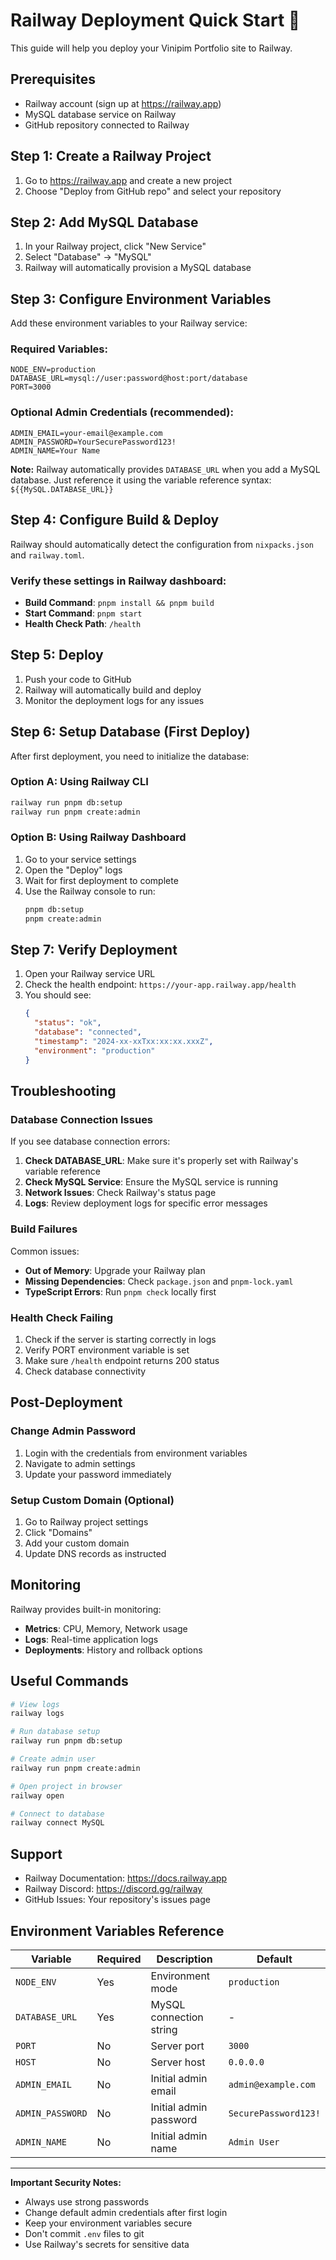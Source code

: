 # Railway Deployment Quick Start 🚂

This guide will help you deploy your Vinipim Portfolio site to Railway.

## Prerequisites

- Railway account (sign up at https://railway.app)
- MySQL database service on Railway
- GitHub repository connected to Railway

## Step 1: Create a Railway Project

1. Go to https://railway.app and create a new project
2. Choose "Deploy from GitHub repo" and select your repository

## Step 2: Add MySQL Database

1. In your Railway project, click "New Service"
2. Select "Database" → "MySQL"
3. Railway will automatically provision a MySQL database

## Step 3: Configure Environment Variables

Add these environment variables to your Railway service:

### Required Variables:

```
NODE_ENV=production
DATABASE_URL=mysql://user:password@host:port/database
PORT=3000
```

### Optional Admin Credentials (recommended):

```
ADMIN_EMAIL=your-email@example.com
ADMIN_PASSWORD=YourSecurePassword123!
ADMIN_NAME=Your Name
```

**Note:** Railway automatically provides `DATABASE_URL` when you add a MySQL database. Just reference it using the variable reference syntax: `${{MySQL.DATABASE_URL}}`

## Step 4: Configure Build & Deploy

Railway should automatically detect the configuration from `nixpacks.json` and `railway.toml`.

### Verify these settings in Railway dashboard:

- **Build Command**: `pnpm install && pnpm build`
- **Start Command**: `pnpm start`
- **Health Check Path**: `/health`

## Step 5: Deploy

1. Push your code to GitHub
2. Railway will automatically build and deploy
3. Monitor the deployment logs for any issues

## Step 6: Setup Database (First Deploy)

After first deployment, you need to initialize the database:

### Option A: Using Railway CLI

```bash
railway run pnpm db:setup
railway run pnpm create:admin
```

### Option B: Using Railway Dashboard

1. Go to your service settings
2. Open the "Deploy" logs
3. Wait for first deployment to complete
4. Use the Railway console to run:
   ```bash
   pnpm db:setup
   pnpm create:admin
   ```

## Step 7: Verify Deployment

1. Open your Railway service URL
2. Check the health endpoint: `https://your-app.railway.app/health`
3. You should see:
   ```json
   {
     "status": "ok",
     "database": "connected",
     "timestamp": "2024-xx-xxTxx:xx:xx.xxxZ",
     "environment": "production"
   }
   ```

## Troubleshooting

### Database Connection Issues

If you see database connection errors:

1. **Check DATABASE_URL**: Make sure it's properly set with Railway's variable reference
2. **Check MySQL Service**: Ensure the MySQL service is running
3. **Network Issues**: Check Railway's status page
4. **Logs**: Review deployment logs for specific error messages

### Build Failures

Common issues:

- **Out of Memory**: Upgrade your Railway plan
- **Missing Dependencies**: Check `package.json` and `pnpm-lock.yaml`
- **TypeScript Errors**: Run `pnpm check` locally first

### Health Check Failing

1. Check if the server is starting correctly in logs
2. Verify PORT environment variable is set
3. Make sure `/health` endpoint returns 200 status
4. Check database connectivity

## Post-Deployment

### Change Admin Password

1. Login with the credentials from environment variables
2. Navigate to admin settings
3. Update your password immediately

### Setup Custom Domain (Optional)

1. Go to Railway project settings
2. Click "Domains"
3. Add your custom domain
4. Update DNS records as instructed

## Monitoring

Railway provides built-in monitoring:

- **Metrics**: CPU, Memory, Network usage
- **Logs**: Real-time application logs
- **Deployments**: History and rollback options

## Useful Commands

```bash
# View logs
railway logs

# Run database setup
railway run pnpm db:setup

# Create admin user
railway run pnpm create:admin

# Open project in browser
railway open

# Connect to database
railway connect MySQL
```

## Support

- Railway Documentation: https://docs.railway.app
- Railway Discord: https://discord.gg/railway
- GitHub Issues: Your repository's issues page

## Environment Variables Reference

| Variable         | Required | Description             | Default              |
| ---------------- | -------- | ----------------------- | -------------------- |
| `NODE_ENV`       | Yes      | Environment mode        | `production`         |
| `DATABASE_URL`   | Yes      | MySQL connection string | -                    |
| `PORT`           | No       | Server port             | `3000`               |
| `HOST`           | No       | Server host             | `0.0.0.0`            |
| `ADMIN_EMAIL`    | No       | Initial admin email     | `admin@example.com`  |
| `ADMIN_PASSWORD` | No       | Initial admin password  | `SecurePassword123!` |
| `ADMIN_NAME`     | No       | Initial admin name      | `Admin User`         |

---

**Important Security Notes:**

- Always use strong passwords
- Change default admin credentials after first login
- Keep your environment variables secure
- Don't commit `.env` files to git
- Use Railway's secrets for sensitive data
